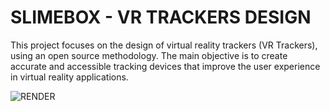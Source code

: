 # SLIMEBOX - VR TRACKERS DESIGN

This project focuses on the design of virtual reality trackers (VR Trackers), using an open source methodology. The main objective is to create accurate and accessible tracking devices that improve the user experience in virtual reality applications.


![RENDER](https://github.com/EmanuelSalas27/SlimeBOX/assets/74617995/57f65b05-73f7-4641-b404-b3fe41eac014)

